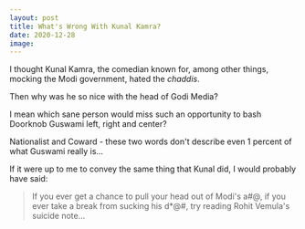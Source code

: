 ```yaml
---
layout: post
title: What's Wrong With Kunal Kamra?
date: 2020-12-28
image: 
---
```


I thought Kunal Kamra, the comedian known for, among other things, mocking the Modi government, hated the *chaddis*.

Then why was he so nice with the head of Godi Media?

I mean which sane person would miss such an opportunity to bash Doorknob Guswami left, right and center?

Nationalist and Coward - these two words don't describe even 1 percent of what Guswami really is...

If it were up to me to convey the same thing that Kunal did, I would probably have said:

> If you ever get a chance to pull your head out of Modi's a#@, if you ever take a break from sucking his d*@#, try reading Rohit Vemula's suicide note...

